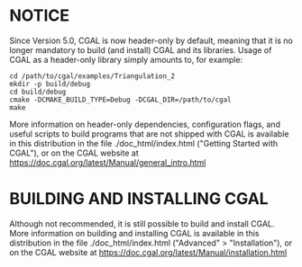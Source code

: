 NOTICE
======

Since Version 5.0, CGAL is now header-only by default, meaning that it is no longer mandatory
to build (and install) CGAL and its libraries. Usage of CGAL as a header-only library
simply amounts to, for example:

``` {.bash}
cd /path/to/cgal/examples/Triangulation_2
mkdir -p build/debug
cd build/debug
cmake -DCMAKE_BUILD_TYPE=Debug -DCGAL_DIR=/path/to/cgal
make
```

More information on header-only dependencies, configuration flags, and useful scripts to build programs
that are not shipped with CGAL is available in this distribution in the file ./doc_html/index.html
("Getting Started with CGAL"), or on the CGAL website at https://doc.cgal.org/latest/Manual/general_intro.html

BUILDING AND INSTALLING CGAL
============================

Although not recommended, it is still possible to build and install CGAL. More information on
building and installing CGAL is available in this distribution in the file ./doc_html/index.html
("Advanced" > "Installation"), or on the CGAL website at https://doc.cgal.org/latest/Manual/installation.html

